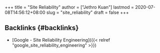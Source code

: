 +++
title = "Site Reliability"
author = ["Jethro Kuan"]
lastmod = 2020-07-08T14:56:12+08:00
slug = "site_reliability"
draft = false
+++

## Backlinks {#backlinks}

- [Google - Site Reliability Engineering]({{< relref "google_site_reliability_engineering" >}})
